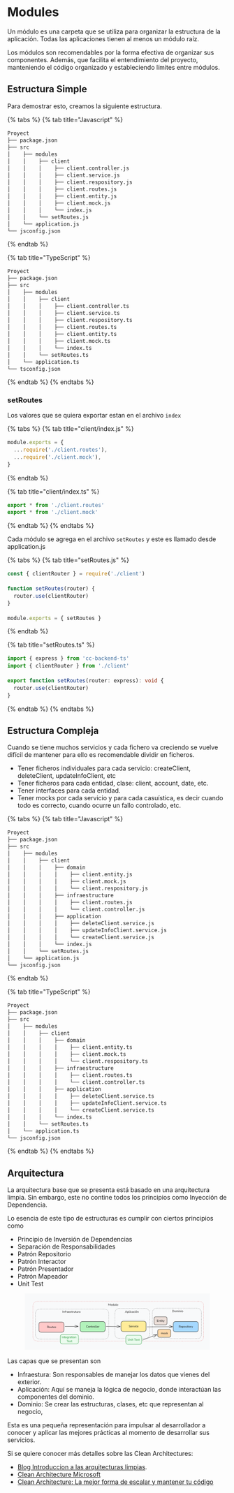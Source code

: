 # Modules

Un módulo es una carpeta que se utiliza para organizar la estructura de la aplicación. Todas las aplicaciones tienen al menos un módulo raíz.&#x20;

Los módulos son recomendables por la forma efectiva de organizar sus componentes. Además, que facilita el entendimiento del proyecto, manteniendo el código organizado y estableciendo límites entre módulos.

## Estructura Simple

Para demostrar esto, creamos la siguiente estructura.

{% tabs %}
{% tab title="Javascript" %}
```
Proyect
├── package.json
├── src
│    ├── modules
│    │    ├── client 
│    │    │    ├── client.controller.js
│    │    │    ├── client.service.js
│    │    │    ├── client.respository.js
│    │    │    ├── client.routes.js
│    │    │    ├── client.entity.js
│    │    │    ├── client.mock.js
│    │    │    └── index.js
│    │    └── setRoutes.js
│    └── application.js
└── jsconfig.json
```
{% endtab %}

{% tab title="TypeScript" %}
```
Proyect
├── package.json
├── src
│    ├── modules
│    │    ├── client 
│    │    │    ├── client.controller.ts
│    │    │    ├── client.service.ts
│    │    │    ├── client.respository.ts
│    │    │    ├── client.routes.ts
│    │    │    ├── client.entity.ts
│    │    │    ├── client.mock.ts
│    │    │    └── index.ts
│    │    └── setRoutes.ts
│    └── application.ts
└── tsconfig.json
```
{% endtab %}
{% endtabs %}

### setRoutes

Los valores que se quiera exportar estan en el archivo `index`

{% tabs %}
{% tab title="client/index.js" %}
```javascript
module.exports = {
  ...require('./client.routes'),
  ...require('./client.mock'),
}
```
{% endtab %}

{% tab title="client/index.ts" %}
```typescript
export * from './client.routes'
export * from './client.mock'
```
{% endtab %}
{% endtabs %}

Cada módulo se agrega en el archivo `setRoutes` y este es llamado desde application.js

{% tabs %}
{% tab title="setRoutes.js" %}
```javascript
const { clientRouter } = require('./client')

function setRoutes(router) {
  router.use(clientRouter)
}

module.exports = { setRoutes }
```
{% endtab %}

{% tab title="setRoutes.ts" %}
```typescript
import { express } from 'cc-backend-ts'
import { clientRouter } from './client'

export function setRoutes(router: express): void {
  router.use(clientRouter)
}
```
{% endtab %}
{% endtabs %}

## Estructura Compleja

Cuando se tiene muchos servicios y cada fichero va creciendo se vuelve difícil de mantener para ello es recomendable dividir en ficheros.

* Tener ficheros individuales para cada servicio: createClient, deleteClient, updateInfoClient, etc
* Tener ficheros para cada entidad, clase: client, account, date, etc.
* Tener interfaces para cada entidad.
* Tener mocks por cada servicio y para cada casuística, es decir cuando todo es correcto, cuando ocurre un fallo controlado, etc.

{% tabs %}
{% tab title="Javascript" %}
```
Proyect
├── package.json
├── src
│    ├── modules
│    │    ├── client 
│    │    │    ├── domain
│    │    │    │    ├── client.entity.js
│    │    │    │    ├── client.mock.js
│    │    │    │    └── client.respository.js
│    │    │    ├── infraestructure
│    │    │    │    ├── client.routes.js
│    │    │    │    └── client.controller.js
│    │    │    ├── application
│    │    │    │    ├── deleteClient.service.js
│    │    │    │    ├── updateInfoClient.service.js
│    │    │    │    └── createClient.service.js
│    │    │    └── index.js
│    │    └── setRoutes.js
│    └── application.js
└── jsconfig.json
```
{% endtab %}

{% tab title="TypeScript" %}
```
Proyect
├── package.json
├── src
│    ├── modules
│    │    ├── client 
│    │    │    ├── domain
│    │    │    │    ├── client.entity.ts
│    │    │    │    ├── client.mock.ts
│    │    │    │    └── client.respository.ts
│    │    │    ├── infraestructure
│    │    │    │    ├── client.routes.ts
│    │    │    │    └── client.controller.ts
│    │    │    ├── application
│    │    │    │    ├── deleteClient.service.ts
│    │    │    │    ├── updateInfoClient.service.ts
│    │    │    │    └── createClient.service.ts
│    │    │    └── index.ts
│    │    └── setRoutes.ts
│    └── application.ts
└── jsconfig.json
```
{% endtab %}
{% endtabs %}

## Arquitectura

La arquitectura base que se presenta está basado en una arquitectura limpia. Sin embargo, este no contine todos los principios como Inyección de Dependencia.

Lo esencia de este tipo de estructuras es cumplir con ciertos principios como

* Principio de Inversión de Dependencias
* Separación de Responsabilidades
* Patrón Repositorio
* Patrón Interactor
* Patrón Presentador
* Patrón Mapeador
* Unit Test

<figure><img src="../../.gitbook/assets/image (1).png" alt=""><figcaption></figcaption></figure>

&#x20;Las capas que se presentan son

* Infraestura: Son responsables de manejar los datos que vienes del exterior.
* Aplicación: Aquí se maneja la lógica de negocio, donde interactúan las componentes del dominio.
* Dominio: Se crear las estructuras, clases, etc que representan al negocio,

Esta es una pequeña representación para impulsar al desarrollador a conocer y aplicar las mejores prácticas al momento de desarrollar sus servicios.

Si se quiere conocer más detalles sobre las Clean Architectures:

* [Blog Introduccion a las arquitecturas limpias](https://medium.com/@diego.coder/introducci%C3%B3n-a-las-clean-architectures-723fe9fe17fa).
* [Clean Architecture Microsoft](https://medium.com/@diego.coder/introducci%C3%B3n-a-las-clean-architectures-723fe9fe17fa)
* [Clean Architecture: La mejor forma de escalar y mantener tu código](https://www.youtube.com/watch?v=y3MWfPDmVqo)

&#x20;



